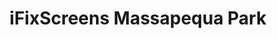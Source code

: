 ---
title: "iFixScreens Massapequa Park"
url: /massapequa-park/ifixscreens-massapequa-park/
shop: Handy
---